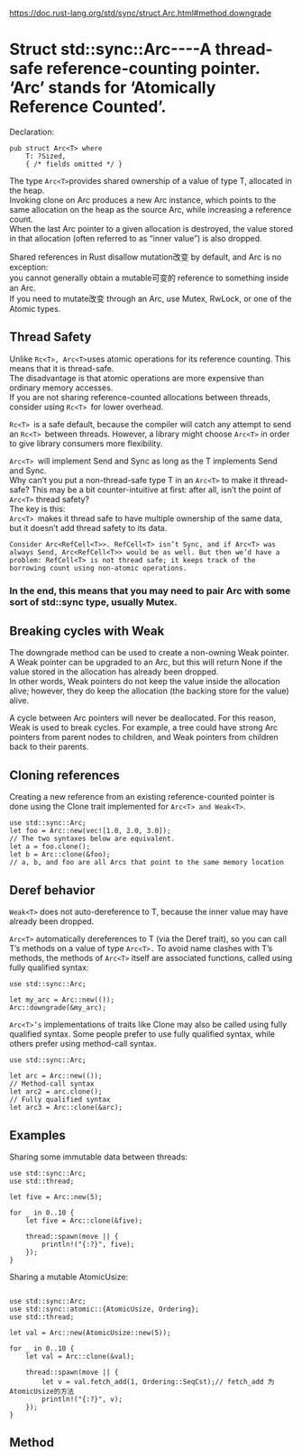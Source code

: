 https://doc.rust-lang.org/std/sync/struct.Arc.html#method.downgrade


# Struct std::sync::Arc----A thread-safe reference-counting pointer. ‘Arc’ stands for ‘Atomically Reference Counted’.
Declaration:  
```
pub struct Arc<T> where
    T: ?Sized,  
    { /* fields omitted */ }
```

The type ``` Arc<T> ```provides shared ownership of a value of type T, allocated in the heap.     
Invoking clone on Arc produces a new Arc instance, which points to the same allocation on the heap as the source Arc, while increasing a reference count.     
When the last Arc pointer to a given allocation is destroyed, the value stored in that allocation (often referred to as “inner value”) is also dropped.   

Shared references in Rust disallow mutation改变 by default, and Arc is no exception:    
you cannot generally obtain a mutable可变的 reference to something inside an Arc.    
If you need to mutate改变 through an Arc, use Mutex, RwLock, or one of the Atomic types.


## Thread Safety
Unlike ``` Rc<T>, Arc<T> ```uses atomic operations for its reference counting. This means that it is thread-safe.    
The disadvantage is that atomic operations are more expensive than ordinary memory accesses.    
If you are not sharing reference-counted allocations between threads, consider using ```Rc<T> ```for lower overhead.

 ```Rc<T> ```is a safe default, because the compiler will catch any attempt to send an ```Rc<T> ```between threads. However, a library might choose ```Arc<T>``` in order to give library consumers more flexibility.

 ```Arc<T> ```will implement Send and Sync as long as the T implements Send and Sync.    
 Why can’t you put a non-thread-safe type T in an ```Arc<T>``` to make it thread-safe? This may be a bit counter-intuitive at first: after all, isn’t the point of ```Arc<T>``` thread safety?     
 The key is this:   
 ```Arc<T> ```makes it thread safe to have multiple ownership of the same data, but it doesn’t add thread safety to its data.    
 ```
 Consider Arc<RefCell<T>>. RefCell<T> isn’t Sync, and if Arc<T> was always Send, Arc<RefCell<T>> would be as well. But then we’d have a problem: RefCell<T> is not thread safe; it keeps track of the borrowing count using non-atomic operations.
 ```

### In the end, this means that you may need to pair Arc<T> with some sort of std::sync type, usually Mutex<T>.

## Breaking cycles with Weak
The downgrade method can be used to create a non-owning Weak pointer.    
A Weak pointer can be upgraded to an Arc, but this will return None if the value stored in the allocation has already been dropped.    
 In other words, Weak pointers do not keep the value inside the allocation alive; however, they do keep the allocation (the backing store for the value) alive.   

A cycle between Arc pointers will never be deallocated. For this reason, Weak is used to break cycles. For example, a tree could have strong Arc pointers from parent nodes to children, and Weak pointers from children back to their parents.

## Cloning references
Creating a new reference from an existing reference-counted pointer is done using the Clone trait implemented for ```Arc<T> and Weak<T>```.   
```
use std::sync::Arc;
let foo = Arc::new(vec![1.0, 2.0, 3.0]);
// The two syntaxes below are equivalent.
let a = foo.clone();
let b = Arc::clone(&foo);
// a, b, and foo are all Arcs that point to the same memory location
```
## Deref behavior
```Weak<T>``` does not auto-dereference to T, because the inner value may have already been dropped.

```Arc<T>``` automatically dereferences to T (via the Deref trait), so you can call T’s methods on a value of type ```Arc<T>.``` To avoid name clashes with T’s methods, the methods of ```Arc<T>``` itself are associated functions, called using fully qualified syntax:   
```
use std::sync::Arc;

let my_arc = Arc::new(());
Arc::downgrade(&my_arc);
```

```Arc<T>’s``` implementations of traits like Clone may also be called using fully qualified syntax. Some people prefer to use fully qualified syntax, while others prefer using method-call syntax.   
```
use std::sync::Arc;

let arc = Arc::new(());
// Method-call syntax
let arc2 = arc.clone();
// Fully qualified syntax
let arc3 = Arc::clone(&arc);
```

## Examples
Sharing some immutable data between threads:  
```
use std::sync::Arc;
use std::thread;

let five = Arc::new(5);

for _ in 0..10 {
    let five = Arc::clone(&five);

    thread::spawn(move || {
        println!("{:?}", five);
    });
}
```

Sharing a mutable AtomicUsize:   
```

use std::sync::Arc;
use std::sync::atomic::{AtomicUsize, Ordering};
use std::thread;

let val = Arc::new(AtomicUsize::new(5));

for _ in 0..10 {
    let val = Arc::clone(&val);

    thread::spawn(move || {
        let v = val.fetch_add(1, Ordering::SeqCst);// fetch_add 为AtomicUsize的方法
        println!("{:?}", v);
    });
}
```









## Method